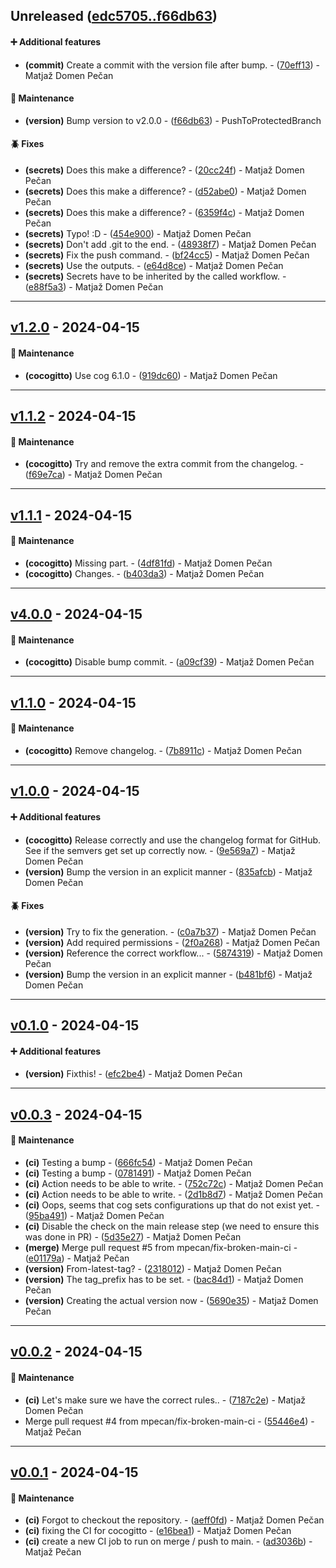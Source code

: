 ## Unreleased ([edc5705..f66db63](https://github.com/mpecan/test-semver/compare/edc5705..f66db63))
#### ➕ Additional features
- **(commit)** Create a commit with the version file after bump. - ([70eff13](https://github.com/mpecan/test-semver/commit/70eff137e20daa31c7c2c85f4d65d48a30644b12)) - Matjaž Domen Pečan
#### 🧹 Maintenance
- **(version)** Bump version to v2.0.0 - ([f66db63](https://github.com/mpecan/test-semver/commit/f66db63f7036d9194883aaa52fe88c2e483dc800)) - PushToProtectedBranch
#### 🪲 Fixes
- **(secrets)** Does this make a difference? - ([20cc24f](https://github.com/mpecan/test-semver/commit/20cc24ffbc83c893ecd23c3d01a2dfaee273bc72)) - Matjaž Domen Pečan
- **(secrets)** Does this make a difference? - ([d52abe0](https://github.com/mpecan/test-semver/commit/d52abe00c5a4a9f00bb00aaf274aa9102dd7c2d9)) - Matjaž Domen Pečan
- **(secrets)** Does this make a difference? - ([6359f4c](https://github.com/mpecan/test-semver/commit/6359f4ced0c6163744c10bd5c3f316e72dc8243e)) - Matjaž Domen Pečan
- **(secrets)** Typo! :D - ([454e900](https://github.com/mpecan/test-semver/commit/454e9008de0a4bffc9acbdf15d605a8dfe860ef5)) - Matjaž Domen Pečan
- **(secrets)** Don't add .git to the end. - ([48938f7](https://github.com/mpecan/test-semver/commit/48938f7c450be89d65c7d41bea9b6b3738ae39d7)) - Matjaž Domen Pečan
- **(secrets)** Fix the push command. - ([bf24cc5](https://github.com/mpecan/test-semver/commit/bf24cc5e5a9d22f6327bf5a24e32479fd7259717)) - Matjaž Domen Pečan
- **(secrets)** Use the outputs. - ([e64d8ce](https://github.com/mpecan/test-semver/commit/e64d8ce66d95eef10542f4e8050bcb72914e332f)) - Matjaž Domen Pečan
- **(secrets)** Secrets have to be inherited by the called workflow. - ([e88f5a3](https://github.com/mpecan/test-semver/commit/e88f5a30a481b80725b6e846ccf5a49f9177411a)) - Matjaž Domen Pečan

- - -

## [v1.2.0](https://github.com/mpecan/test-semver/compare/v1.1.2..v1.2.0) - 2024-04-15
#### 🧹 Maintenance
- **(cocogitto)** Use cog 6.1.0 - ([919dc60](https://github.com/mpecan/test-semver/commit/919dc607af6c4d7bf4c50a6159c1e3a45281c46a)) - Matjaž Domen Pečan

- - -

## [v1.1.2](https://github.com/mpecan/test-semver/compare/v1.1.1..v1.1.2) - 2024-04-15
#### 🧹 Maintenance
- **(cocogitto)** Try and remove the extra commit from the changelog. - ([f69e7ca](https://github.com/mpecan/test-semver/commit/f69e7cae20c81816e442842506a3a6529dc1af3c)) - Matjaž Domen Pečan

- - -

## [v1.1.1](https://github.com/mpecan/test-semver/compare/v4.0.0..v1.1.1) - 2024-04-15
#### 🧹 Maintenance
- **(cocogitto)** Missing part. - ([4df81fd](https://github.com/mpecan/test-semver/commit/4df81fd3398e98eccd18db0b5ada952f7177c34a)) - Matjaž Domen Pečan
- **(cocogitto)** Changes. - ([b403da3](https://github.com/mpecan/test-semver/commit/b403da356d5a15d73481197597fbefa51201358b)) - Matjaž Domen Pečan

- - -

## [v4.0.0](https://github.com/mpecan/test-semver/compare/v1.1.0..v4.0.0) - 2024-04-15
#### 🧹 Maintenance
- **(cocogitto)** Disable bump commit. - ([a09cf39](https://github.com/mpecan/test-semver/commit/a09cf396702f32c156c7d53830b9509d621b5668)) - Matjaž Domen Pečan

- - -

## [v1.1.0](https://github.com/mpecan/test-semver/compare/v1.0.0..v1.1.0) - 2024-04-15
#### 🧹 Maintenance
- **(cocogitto)** Remove changelog. - ([7b8911c](https://github.com/mpecan/test-semver/commit/7b8911ce54f0c4e9a45fb08ace17e1c891978329)) - Matjaž Domen Pečan

- - -

## [v1.0.0](https://github.com/mpecan/test-semver/compare/v0.1.0..v1.0.0) - 2024-04-15
#### ➕ Additional features
- **(cocogitto)** Release correctly and use the changelog format for GitHub. See if the semvers get set up correctly now. - ([9e569a7](https://github.com/mpecan/test-semver/commit/9e569a77f7ecde94e2d4ecef8e94401093ff6d08)) - Matjaž Domen Pečan
- **(version)** Bump the version in an explicit manner - ([835afcb](https://github.com/mpecan/test-semver/commit/835afcb39977da3347bb896c2d6fda81c4710a58)) - Matjaž Domen Pečan
#### 🪲 Fixes
- **(version)** Try to fix the generation. - ([c0a7b37](https://github.com/mpecan/test-semver/commit/c0a7b37eccd0309bcdedb21d2b0032dd4623cf64)) - Matjaž Domen Pečan
- **(version)** Add required permissions - ([2f0a268](https://github.com/mpecan/test-semver/commit/2f0a268bbea2b34c64a8dc2a1830a328f28b9ed4)) - Matjaž Domen Pečan
- **(version)** Reference the correct workflow... - ([5874319](https://github.com/mpecan/test-semver/commit/5874319a5e8ba096d3b85d686b2d2d42f05246d9)) - Matjaž Domen Pečan
- **(version)** Bump the version in an explicit manner - ([b481bf6](https://github.com/mpecan/test-semver/commit/b481bf644f50f647a04ab105eb9163dbe8180236)) - Matjaž Domen Pečan

- - -

## [v0.1.0](https://github.com/mpecan/test-semver/compare/v0.0.3..v0.1.0) - 2024-04-15
#### ➕ Additional features
- **(version)** Fixthis! - ([efc2be4](https://github.com/mpecan/test-semver/commit/efc2be4b2c262574b74ebc87e94fe9d3f2aab753)) - Matjaž Domen Pečan

- - -

## [v0.0.3](https://github.com/mpecan/test-semver/compare/v0.0.2..v0.0.3) - 2024-04-15
#### 🧹 Maintenance
- **(ci)** Testing a bump - ([666fc54](https://github.com/mpecan/test-semver/commit/666fc54bdfe8737597a83cfd4e5d96431ac1a380)) - Matjaž Domen Pečan
- **(ci)** Testing a bump - ([0781491](https://github.com/mpecan/test-semver/commit/078149162d62cb8057d8545a2565dee23ada6021)) - Matjaž Domen Pečan
- **(ci)** Action needs to be able to write. - ([752c72c](https://github.com/mpecan/test-semver/commit/752c72c54529d6ed14406d0da12a9a9ee0c82ed3)) - Matjaž Domen Pečan
- **(ci)** Action needs to be able to write. - ([2d1b8d7](https://github.com/mpecan/test-semver/commit/2d1b8d79f45afcbbcef5f0677c699775d461776c)) - Matjaž Domen Pečan
- **(ci)** Oops, seems that cog sets configurations up that do not exist yet. - ([95ba491](https://github.com/mpecan/test-semver/commit/95ba49139abb505298c97fc0d76e78ca57a22fec)) - Matjaž Domen Pečan
- **(ci)** Disable the check on the main release step (we need to ensure this was done in PR) - ([5d35e27](https://github.com/mpecan/test-semver/commit/5d35e2719637fb4b0f4adefcd7a99f404e979ae6)) - Matjaž Domen Pečan
- **(merge)** Merge pull request #5 from mpecan/fix-broken-main-ci - ([e01179a](https://github.com/mpecan/test-semver/commit/e01179a63a89ed348fc05f6ee29e85891a67cfd7)) - Matjaž Pečan
- **(version)** From-latest-tag? - ([2318012](https://github.com/mpecan/test-semver/commit/2318012e355ab8419640eb056a9f07a19c0e1d83)) - Matjaž Domen Pečan
- **(version)** The tag_prefix has to be set. - ([bac84d1](https://github.com/mpecan/test-semver/commit/bac84d1dc78de6fd958998aaa6df050ecc02d4e8)) - Matjaž Domen Pečan
- **(version)** Creating the actual version now - ([5690e35](https://github.com/mpecan/test-semver/commit/5690e356b2a43b2acb00fbe087e9e813b5e5b0cb)) - Matjaž Domen Pečan

- - -

## [v0.0.2](https://github.com/mpecan/test-semver/compare/v0.0.1..v0.0.2) - 2024-04-15
#### 🧹 Maintenance
- **(ci)** Let's make sure we have the correct rules.. - ([7187c2e](https://github.com/mpecan/test-semver/commit/7187c2e5d340957ba48430b8d1d6b652c38e21b4)) - Matjaž Domen Pečan
- Merge pull request #4 from mpecan/fix-broken-main-ci - ([55446e4](https://github.com/mpecan/test-semver/commit/55446e43ff6e28219c68c9d9135364ccedce839e)) - Matjaž Pečan

- - -

## [v0.0.1](https://github.com/mpecan/test-semver/compare/18cc0db98c69215a1338e01751a63409a206cfe4..v0.0.1) - 2024-04-15
#### 🧹 Maintenance
- **(ci)** Forgot to checkout the repository. - ([aeff0fd](https://github.com/mpecan/test-semver/commit/aeff0fdfacaeee4760230a26b737f75639595674)) - Matjaž Domen Pečan
- **(ci)** fixing the CI for cocogitto - ([e16bea1](https://github.com/mpecan/test-semver/commit/e16bea1173b71e31d764cc529406af6b9c3fd36d)) - Matjaž Domen Pečan
- **(ci)** create a new CI job to run on merge / push to main. - ([ad3036b](https://github.com/mpecan/test-semver/commit/ad3036ba8dc63af0254b9a48a293c2f5940d3c8d)) - Matjaž Pečan


